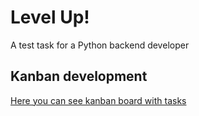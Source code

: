# Level Up!

A test task for a Python backend developer


## Kanban development
[Here you can see kanban board with tasks](https://github.com/users/drveles/projects/9/views/1)